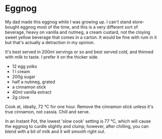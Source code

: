 Eggnog
======

My dad made this eggnog while I was growing up. I can't stand store-bought eggnog most of the time, and this is a very different sort of beverage, heavy on vanilla and nutmeg, a cream custard, not the cloying sweet yellow beverage that comes in a carton. It would be fine with rum in it but that's actually a detraction in my opinion. 

It's best served in 200ml servings or so and best served cold, and thinned with milk to taste. I prefer it on the thicker side.

- 12 egg yolks
- 1 l cream
- 200g sugar
- half a nutmeg, grated
- a cinnamon stick
- 40ml vanilla extract
- 2g clove

Cook at, ideally, 72 °C for one hour. Remove the cinnamon stick unless it's
true cinnamon, not cassia. Chill and serve.

In an Instant Pot, the lowest 'slow cook' setting is 77 °C, which will cause
the eggnog to curdle slightly and clump; however, after chilling, you can
blend with a bit of milk and it will smooth right out.

